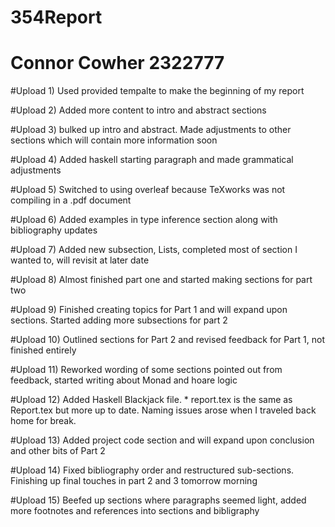 # 354Report
# Connor Cowher 2322777


#Upload 1) Used provided tempalte to make the beginning of my report

#Upload 2) Added more content to intro and abstract sections

#Upload 3) bulked up intro and abstract. Made adjustments to other sections which will contain more information soon

#Upload 4) Added haskell starting paragraph and made grammatical adjustments

#Upload 5) Switched to using overleaf because TeXworks was not compiling in a .pdf document

#Upload 6) Added examples in type inference section along with bibliography updates

#Upload 7) Added new subsection, Lists, completed most of section I wanted to, will revisit at later date

#Upload 8) Almost finished part one and started making sections for part two

#Upload 9) Finished creating topics for Part 1 and will expand upon sections. Started adding more subsections for part 2

#Upload 10) Outlined sections for Part 2 and revised feedback for Part 1, not finished entirely

#Upload 11) Reworked wording of some sections pointed out from feedback, started writing about Monad and hoare logic

#Upload 12) Added Haskell Blackjack file. * report.tex is the same as Report.tex but more up to date. Naming issues arose when I traveled back home for break.

#Upload 13) Added project code section and will expand upon conclusion and other bits of Part 2

#Upload 14) Fixed bibliography order and restructured sub-sections. Finishing up final touches in part 2 and 3 tomorrow morning

#Upload 15) Beefed up sections where paragraphs seemed light, added more footnotes and references into sections and bibligraphy
